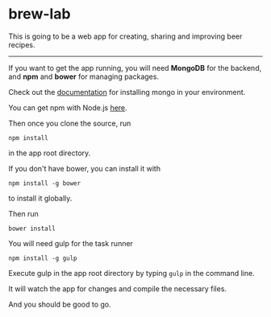 # brew-lab

This is going to be a web app for creating, sharing and improving beer recipes. 

---

If you want to get the app running, you will need **MongoDB** for the backend, and **npm** and **bower** for managing packages.

Check out the <a href="http://docs.mongodb.org/manual/installation/" target="_blank">documentation</a> for installing mongo in your environment. 

You can get npm with Node.js <a href="https://nodejs.org/download/" target="_blank">here</a>.

Then once you clone the source, run 

`npm install` 

in the app root directory.

If you don't have bower, you can install it with 

`npm install -g bower` 

to install it globally.

Then run 

`bower install`

You will need gulp for the task runner 

`npm install -g gulp`

Execute gulp in the app root directory by typing `gulp` in the command line.

It will watch the app for changes and compile the necessary files.

And you should be good to go.




